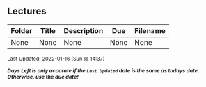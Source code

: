 ## Lectures

| Folder | Title | Description | Due | Filename |
|-----|-----|-----|-----|-----|
| None | None | None | None | None |

<sup>Last Updated: 2022-01-16 (Sun @ 14:37)</sup> 

<sup>***Days Left is only accurate if the `Last Updated` date is the same as todays date. Otherwise, use the due date!***</sup> 
